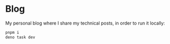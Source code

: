 # Blog

My personal blog where I share my technical posts, in order to run it locally:

```bash
pnpm i
deno task dev
```
